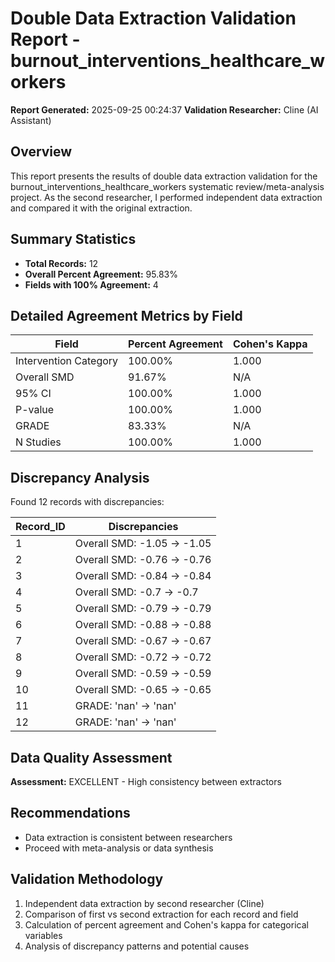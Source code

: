 # Double Data Extraction Validation Report - burnout_interventions_healthcare_workers

**Report Generated:** 2025-09-25 00:24:37
**Validation Researcher:** Cline (AI Assistant)

## Overview
This report presents the results of double data extraction validation for the burnout_interventions_healthcare_workers systematic review/meta-analysis project. As the second researcher, I performed independent data extraction and compared it with the original extraction.

## Summary Statistics
- **Total Records:** 12
- **Overall Percent Agreement:** 95.83%
- **Fields with 100% Agreement:** 4

## Detailed Agreement Metrics by Field

| Field | Percent Agreement | Cohen's Kappa |
|-------|------------------|---------------|
| Intervention Category | 100.00% | 1.000 |
| Overall SMD | 91.67% | N/A |
| 95% CI | 100.00% | 1.000 |
| P-value | 100.00% | 1.000 |
| GRADE | 83.33% | N/A |
| N Studies | 100.00% | 1.000 |

## Discrepancy Analysis

Found 12 records with discrepancies:

| Record_ID | Discrepancies |
|----------|---------------|
| 1 | Overall SMD: -1.05 → -1.05 |
| 2 | Overall SMD: -0.76 → -0.76 |
| 3 | Overall SMD: -0.84 → -0.84 |
| 4 | Overall SMD: -0.7 → -0.7 |
| 5 | Overall SMD: -0.79 → -0.79 |
| 6 | Overall SMD: -0.88 → -0.88 |
| 7 | Overall SMD: -0.67 → -0.67 |
| 8 | Overall SMD: -0.72 → -0.72 |
| 9 | Overall SMD: -0.59 → -0.59 |
| 10 | Overall SMD: -0.65 → -0.65 |
| 11 | GRADE: 'nan' → 'nan' |
| 12 | GRADE: 'nan' → 'nan' |


## Data Quality Assessment

**Assessment:** EXCELLENT - High consistency between extractors

## Recommendations

- Data extraction is consistent between researchers
- Proceed with meta-analysis or data synthesis

## Validation Methodology

1. Independent data extraction by second researcher (Cline)
2. Comparison of first vs second extraction for each record and field
3. Calculation of percent agreement and Cohen's kappa for categorical variables
4. Analysis of discrepancy patterns and potential causes

